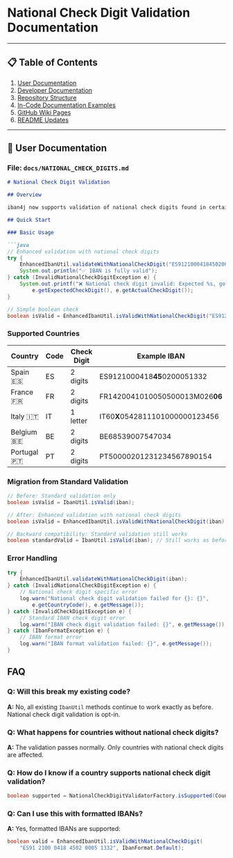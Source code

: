 # National Check Digit Validation Documentation

---

## 📋 Table of Contents

1. [User Documentation](#-user-documentation)
2. [Developer Documentation](#-developer-documentation)
3. [Repository Structure](#-repository-structure)
4. [In-Code Documentation Examples](#-in-code-documentation-examples)
5. [GitHub Wiki Pages](#-github-wiki-pages)
6. [README Updates](#-readme-updates)

---

## 📖 User Documentation

### File: `docs/NATIONAL_CHECK_DIGITS.md`

```markdown
# National Check Digit Validation

## Overview

iban4j now supports validation of national check digits found in certain countries' IBAN structures. This provides an additional layer of validation beyond the standard IBAN MOD-97 check digits.

## Quick Start

### Basic Usage

```java
// Enhanced validation with national check digits
try {
    EnhancedIbanUtil.validateWithNationalCheckDigit("ES9121000418450200051332");
    System.out.println("✅ IBAN is fully valid");
} catch (InvalidNationalCheckDigitException e) {
    System.out.printf("❌ National check digit invalid: Expected %s, got %s%n", 
        e.getExpectedCheckDigit(), e.getActualCheckDigit());
}

// Simple boolean check
boolean isValid = EnhancedIbanUtil.isValidWithNationalCheckDigit("ES9121000418450200051332");
```

### Supported Countries

| Country       | Code | Check Digit | Example IBAN                    |
|---------------|------|-------------|---------------------------------|
| Spain 🇪🇸    | ES   | 2 digits    | ES9121000418**45**0200051332    |
| France 🇫🇷   | FR   | 2 digits    | FR1420041010050500013M026**06** |
| Italy 🇮🇹    | IT   | 1 letter    | IT60**X**0542811101000000123456 |
| Belgium 🇧🇪  | BE   | 2 digits    | BE68539007547034                |
| Portugal 🇵🇹 | PT   | 2 digits    | PT50000201231234567890154       |

### Migration from Standard Validation

```java
// Before: Standard validation only
boolean isValid = IbanUtil.isValid(iban);

// After: Enhanced validation with national check digits
boolean isValid = EnhancedIbanUtil.isValidWithNationalCheckDigit(iban);

// Backward compatibility: Standard validation still works
boolean standardValid = IbanUtil.isValid(iban); // Still works as before
```

### Error Handling

```java
try {
    EnhancedIbanUtil.validateWithNationalCheckDigit(iban);
} catch (InvalidNationalCheckDigitException e) {
    // National check digit specific error
    log.warn("National check digit validation failed for {}: {}", 
        e.getCountryCode(), e.getMessage());
} catch (InvalidCheckDigitException e) {
    // Standard IBAN check digit error
    log.warn("IBAN check digit validation failed: {}", e.getMessage());
} catch (IbanFormatException e) {
    // IBAN format error
    log.warn("IBAN format validation failed: {}", e.getMessage());
}
```

## FAQ

### Q: Will this break my existing code?

**A:** No, all existing `IbanUtil` methods continue to work exactly as before. National check digit
validation is opt-in.

### Q: What happens for countries without national check digits?

**A:** The validation passes normally. Only countries with national check digits are affected.

### Q: How do I know if a country supports national check digit validation?

```java
boolean supported = NationalCheckDigitValidatorFactory.isSupported(CountryCode.ES);
```

### Q: Can I use this with formatted IBANs?

**A:** Yes, formatted IBANs are supported:

```java
boolean valid = EnhancedIbanUtil.isValidWithNationalCheckDigit(
    "ES91 2100 0418 4502 0005 1332", IbanFormat.Default);
```

```